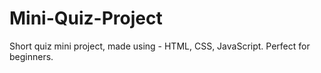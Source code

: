 # Mini-Quiz-Project
Short quiz mini project, made using - HTML, CSS, JavaScript. Perfect for beginners.
